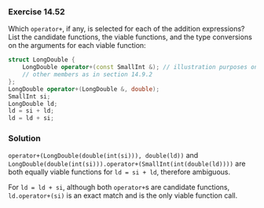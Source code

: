 ### Exercise 14.52

Which `operator+`, if any, is selected for each of the addition expressions?
List the candidate functions, the viable functions, and the type conversions on
the  arguments for each viable function:

```cpp
struct LongDouble {
    LongDouble operator+(const SmallInt &); // illustration purposes only
    // other members as in section 14.9.2
};
LongDouble operator+(LongDouble &, double);
SmallInt si;
LongDouble ld;
ld = si + ld;
ld = ld + si;
```

### Solution

`operator+(LongDouble(double(int(si))), double(ld))` and
`LongDouble(double(int(si))).operator+(SmallInt(int(double(ld))))` are both
equally viable functions for `ld = si + ld`, therefore ambiguous.

For `ld = ld + si`, although both `operator+`s are candidate functions,
`ld.operator+(si)` is an exact match and is the only viable function call.
